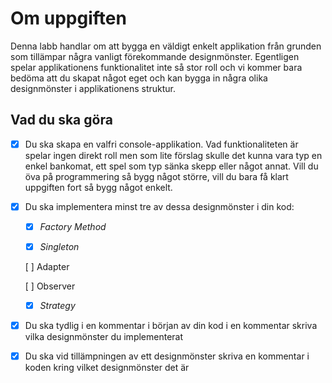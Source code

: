 # Om uppgiften

Denna labb handlar om att bygga en väldigt enkelt applikation från grunden som tillämpar några vanligt förekommande designmönster. Egentligen spelar applikationens funktionalitet inte så stor roll och vi kommer bara bedöma att du skapat något eget och kan bygga in några olika designmönster i applikationens struktur.

## Vad du ska göra

- [x]  Du ska skapa en valfri console-applikation. Vad funktionaliteten är spelar ingen direkt roll men som lite förslag skulle det kunna vara typ en enkel bankomat, ett spel som typ sänka skepp eller något annat. Vill du öva på programmering så bygg något större, vill du bara få klart uppgiften fort så bygg något enkelt.
- [x]  Du ska implementera minst tre av dessa designmönster i din kod:

   - [x] *Factory Method*

   - [x] *Singleton*

    [ ] Adapter

    [ ] Observer

   - [x] *Strategy*

- [x]  Du ska tydlig i en kommentar i början av din kod i en kommentar skriva vilka designmönster du implementerat
- [x]  Du ska vid tillämpningen av ett designmönster skriva en kommentar i koden kring vilket designmönster det är
